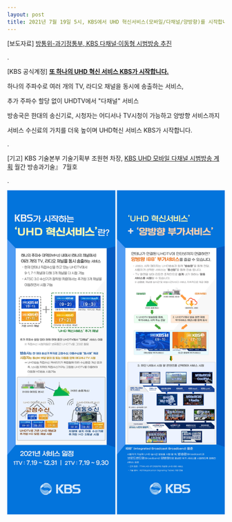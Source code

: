 ```yaml
---
layout: post
title: 2021년 7월 19일 5시, KBS에서 UHD 혁신서비스(모바일/다채널/양방향)를 시작합니다.
---
```


[보도자료] [방통위-과기정통부, KBS 다채널·이동형 시범방송 추진](https://www.korea.kr/news/pressReleaseView.do?newsId=156462337&pWise=main&pWiseMain=C2)


.


[KBS 공식계정] [**또 하나의 UHD 혁신 서비스 KBS가 시작합니다.**](https://youtu.be/OE92X3yupd0)

하나의 주파수로 여러 개의 TV, 라디오 채널을 동시에 송출하는 서비스,

추가 주파수 할당 없이 UHDTV에서 "다채널" 서비스  

방송국은 한대의 송신기로, 시청자는 어디서나 TV시청이 가능하고 양방향 서비스까지 

서비스 수신료의 가치를 더욱 높이며 UHD혁신 서비스 KBS가 시작합니다.


.


[기고] KBS 기술본부 기술기획부 조원현 차장, [KBS UHD 모바일 다채널 시범방송 계획](http://journal.kobeta.com/%ea%b8%b0%ea%b3%a0-kbs-uhd-%eb%aa%a8%eb%b0%94%ec%9d%bc-%eb%8b%a4%ec%b1%84%eb%84%90-%ec%8b%9c%eb%b2%94%eb%b0%a9%ec%86%a1-%ea%b3%84%ed%9a%8d/) 월간 방송과기술』 7월호

.

![그림](/images/UHD_MMS_MOBILE.jpg)
